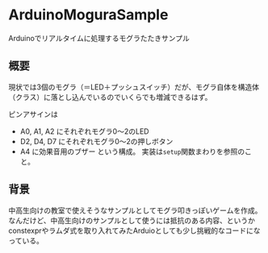 ArduinoMoguraSample
===

Arduinoでリアルタイムに処理するモグラたたきサンプル

## 概要

現状では3個のモグラ（＝LED＋プッシュスイッチ）だが、モグラ自体を構造体（クラス）に落とし込んでいるのでいくらでも増減できるはず。

ピンアサインは
- A0, A1, A2 にそれぞれモグラ0～2のLED
- D2, D4, D7 にそれぞれモグラ0～2の押しボタン
- A4 に効果音用のブザー
という構成。
実装は`setup`関数まわりを参照のこと。


## 背景

中高生向けの教室で使えそうなサンプルとしてモグラ叩きっぽいゲームを作成。
なんだけど、中高生向けのサンプルとして使うには抵抗のある内容、というかconstexprやラムダ式を取り入れてみたArduioとしても少し挑戦的なコードになっている。
